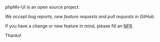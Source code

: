 phpMv-UI is an open source project.

*We accept bug reports, new feature requests and pull requests in GitHub*.

If you have a change or new feature in mind, please fill an [NFR](https://github.com/phpMv/phpMv-UI/wiki/New-Feature-Request---NFR).

Thanks! <br />
